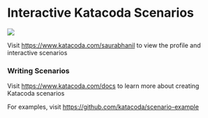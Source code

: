 # Interactive Katacoda Scenarios

[![](http://shields.katacoda.com/katacoda/saurabhanil/count.svg)](https://www.katacoda.com/saurabhanil "Get your profile on Katacoda.com")

Visit https://www.katacoda.com/saurabhanil to view the profile and interactive scenarios

### Writing Scenarios
Visit https://www.katacoda.com/docs to learn more about creating Katacoda scenarios

For examples, visit https://github.com/katacoda/scenario-example
